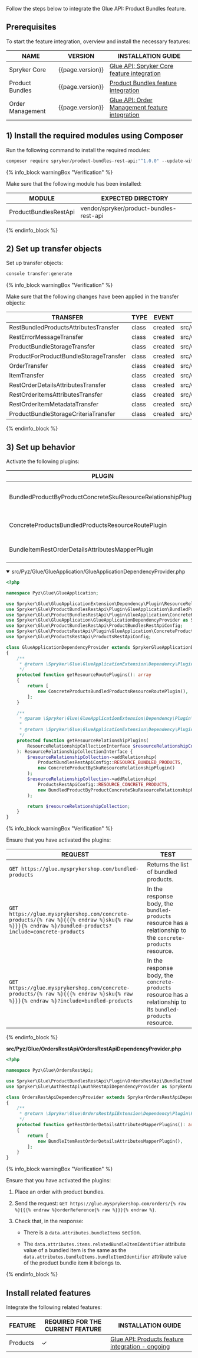 

Follow the steps below to integrate the Glue API: Product Bundles feature.

## Prerequisites

To start the feature integration, overview and install the necessary features:


| NAME | VERSION | INSTALLATION GUIDE |
| --- | --- | --- |
| Spryker Core | {{page.version}} | [Glue API: Spryker Core feature integration](/docs/pbc/all/miscellaneous/{{page.version}}/install-and-upgrade/install-glue-api/install-the-spryker-core-glue-api.html) |
| Product Bundles| {{page.version}}| [Product Bundles feature integration](/docs/scos/dev/feature-integration-guides/{{page.version}}/product-bundles-feature-integration.html)|
| Order Management| {{page.version}}| [Glue API: Order Management feature integration](/docs/pbc/all/order-management-system/{{page.version}}/base-shop/install-and-upgrade/install-glue-api/install-the-order-management-glue-api.html)|

## 1) Install the required modules using Composer

Run the following command to install the required modules:

```bash
composer require spryker/product-bundles-rest-api:"^1.0.0" --update-with-dependencies
```

{% info_block warningBox "Verification" %}

Make sure that the following module has been installed:

| MODULE | EXPECTED DIRECTORY |
| --- | --- |
| ProductBundlesRestApi | vendor/spryker/product-bundles-rest-api |

{% endinfo_block %}  


## 2) Set up transfer objects

Set up transfer objects:

```bash
console transfer:generate
```

{% info_block warningBox "Verification" %}

Make sure that the following changes have been applied in the transfer objects:

| TRANSFER | TYPE | EVENT | PATH |
| --- | --- | --- | --- |
| RestBundledProductsAttributesTransfer | class | created | src/Generated/Shared/Transfer/RestBundledProductsAttributesTransfer |
| RestErrorMessageTransfer| class |created |src/Generated/Shared/Transfer/RestErrorMessageTransfer|
| ProductBundleStorageTransfer| class| created| src/Generated/Shared/Transfer/ProductBundleStorageTransfer|
| ProductForProductBundleStorageTransfer| class| created |src/Generated/Shared/Transfer/ProductForProductBundleStorageTransfer|
| OrderTransfer| class |created |src/Generated/Shared/Transfer/OrderTransfer|
| ItemTransfer| class| created| src/Generated/Shared/Transfer/ItemTransfer|
| RestOrderDetailsAttributesTransfer| class| created |src/Generated/Shared/Transfer/RestOrderDetailsAttributesTransfer|
| RestOrderItemsAttributesTransfer| class| created| src/Generated/Shared/Transfer/RestOrderItemsAttributesTransfer|
| RestOrderItemMetadataTransfer| class |created| src/Generated/Shared/Transfer/RestOrderItemMetadataTransfer|
| ProductBundleStorageCriteriaTransfer |class |created |src/Generated/Shared/Transfer/ProductBundleStorageCriteriaTransfer|

{% endinfo_block %}

## 3) Set up behavior

Activate the following plugins:

| PLUGIN | SPECIFICATION | PREREQUISITES | NAMESPACE |
| --- | --- | --- | --- |
| BundledProductByProductConcreteSkuResourceRelationshipPlugin | Adds the `bundled-products` resource as a relationship to the `concrete-products` resource by product concrete `sku`. | None | Spryker\Glue\ProductBundlesRestApi\Plugin\GlueApplication |
|ConcreteProductsBundledProductsResourceRoutePlugin| Provides the `bundled-products` resource route with `concrete-products` as a parent resource. |None |Spryker\Glue\ProductBundlesRestApi\Plugin\GlueApplication|
| BundleItemRestOrderDetailsAttributesMapperPlugin |Maps the additional information from`OrderTransfer` to `RestOrderDetailsAttributesTransfer`. |None |Spryker\Glue\ProductBundlesRestApi\Plugin\OrdersRestApi|

<details open>
<summary markdown='span'>src/Pyz/Glue/GlueApplication/GlueApplicationDependencyProvider.php</summary>

```php
<?php

namespace Pyz\Glue\GlueApplication;

use Spryker\Glue\GlueApplicationExtension\Dependency\Plugin\ResourceRelationshipCollectionInterface;
use Spryker\Glue\ProductBundlesRestApi\Plugin\GlueApplication\BundledProductByProductConcreteSkuResourceRelationshipPlugin;
use Spryker\Glue\ProductBundlesRestApi\Plugin\GlueApplication\ConcreteProductsBundledProductsResourceRoutePlugin;
use Spryker\Glue\GlueApplication\GlueApplicationDependencyProvider as SprykerGlueApplicationDependencyProvider;
use Spryker\Glue\ProductBundlesRestApi\ProductBundlesRestApiConfig;
use Spryker\Glue\ProductsRestApi\Plugin\GlueApplication\ConcreteProductBySkuResourceRelationshipPlugin;
use Spryker\Glue\ProductsRestApi\ProductsRestApiConfig;

class GlueApplicationDependencyProvider extends SprykerGlueApplicationDependencyProvider
{
    /**
     * @return \Spryker\Glue\GlueApplicationExtension\Dependency\Plugin\ResourceRoutePluginInterface[]
     */
    protected function getResourceRoutePlugins(): array
    {
        return [
            new ConcreteProductsBundledProductsResourceRoutePlugin(),
        ];
    }

    /**
     * @param \Spryker\Glue\GlueApplicationExtension\Dependency\Plugin\ResourceRelationshipCollectionInterface $resourceRelationshipCollection
     *
     * @return \Spryker\Glue\GlueApplicationExtension\Dependency\Plugin\ResourceRelationshipCollectionInterface
     */
    protected function getResourceRelationshipPlugins(
        ResourceRelationshipCollectionInterface $resourceRelationshipCollection
    ): ResourceRelationshipCollectionInterface {
        $resourceRelationshipCollection->addRelationship(
            ProductBundlesRestApiConfig::RESOURCE_BUNDLED_PRODUCTS,
            new ConcreteProductBySkuResourceRelationshipPlugin()
        );
        $resourceRelationshipCollection->addRelationship(
            ProductsRestApiConfig::RESOURCE_CONCRETE_PRODUCTS,
            new BundledProductByProductConcreteSkuResourceRelationshipPlugin()
        );

        return $resourceRelationshipCollection;
    }
}
```
</details>

{% info_block warningBox "Verification" %}

Ensure that you have activated the plugins:

| REQUEST | TEST |
| --- | --- |
| `GET https://glue.mysprykershop.com/bundled-products` | Returns the list of bundled products. |
| `GET https://glue.mysprykershop.com/concrete-products/{% raw %}{{{% endraw %}sku{% raw %}}}{% endraw %}/bundled-products?include=concrete-products` |In the response body, the `bundled-products` resource has a relationship to the `concrete-products` resource.|
|`GET https://glue.mysprykershop.com/concrete-products/{% raw %}{{{% endraw %}sku{% raw %}}}{% endraw %}?include=bundled-products`  |In the response body, the `concrete-products` resource has a relationship to its `bundled-products` resource.|

{% endinfo_block %}

**src/Pyz/Glue/OrdersRestApi/OrdersRestApiDependencyProvider.php**

```php
<?php

namespace Pyz\Glue\OrdersRestApi;

use Spryker\Glue\ProductBundlesRestApi\Plugin\OrdersRestApi\BundleItemRestOrderDetailsAttributesMapperPlugin;
use Spryker\Glue\AuthRestApi\AuthRestApiDependencyProvider as SprykerAuthRestApiDependencyProvider;

class OrdersRestApiDependencyProvider extends SprykerOrdersRestApiDependencyProvider
{
    /**
     * @return \Spryker\Glue\OrdersRestApiExtension\Dependency\Plugin\RestOrderDetailsAttributesMapperPluginInterface[]
     */
    protected function getRestOrderDetailsAttributesMapperPlugins(): array
    {
        return [
            new BundleItemRestOrderDetailsAttributesMapperPlugin(),
        ];
    }
}
```

{% info_block warningBox "Verification" %}

Ensure that you have activated the plugins:

1.  Place an order with product bundles.

2.  Send the request: `GET https://glue.mysprykershop.com/orders/{% raw %}{{{% endraw %}orderReference{% raw %}}}{% endraw %}`.

3.  Check that, in the response:

    *   There is a `data.attributes.bundleItems` section.

    *   The `data.attributes.items.relatedBundleItemIdentifier` attribute value of a bundled item is the same as the `data.attributes.bundleItems.bundleItemIdentifier` attribute value of the product bundle item it belongs to.

{% endinfo_block %}


## Install related features

Integrate the following related features:

| FEATURE | REQUIRED FOR THE CURRENT FEATURE | INSTALLATION GUIDE |
| --- | --- | --- |
| Products  | ✓ | [Glue API: Products feature integration - ongoing](/docs/scos/dev/feature-integration-guides/{{page.version}}/glue-api/glue-api-product-feature-integration.html) |
